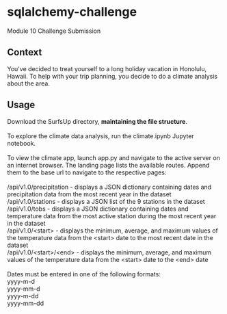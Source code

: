 # sqlalchemy-challenge
Module 10 Challenge Submission

## Context
You've decided to treat yourself to a long holiday vacation in Honolulu, Hawaii. To help with your trip planning, you decide to do a climate analysis about the area.

## Usage
Download the SurfsUp directory, **maintaining the file structure**.<br>
<br>
To explore the climate data analysis, run the climate.ipynb Jupyter notebook.<br>
<br>
To view the climate app, launch app.py and navigate to the active server on an internet browser. The landing page lists the available routes. Append them to the base url to navigate to the respective pages:<br>
<br>
/api/v1.0/precipitation - displays a JSON dictionary containing dates and precipitation data from the most recent year in the dataset<br>
/api/v1.0/stations - displays a JSON list of the 9 stations in the dataset<br>
/api/v1.0/tobs - displays a JSON dictionary containing dates and temperature data from the most active station during the most recent year in the dataset<br>
/api/v1.0/\<start\> - displays the minimum, average, and maximum values of the temperature data from the \<start\> date to the most recent date in the dataset<br>
/api/v1.0/\<start\>/\<end\> - displays the minimum, average, and maximum values of the temperature data from the \<start\> date to the \<end\> date<br>
<br>
Dates must be entered in one of the following formats:<br>
yyyy-m-d<br>
yyyy-mm-d<br>
yyyy-m-dd<br>
yyyy-mm-dd
